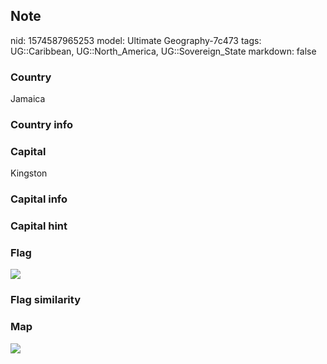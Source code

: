 ## Note
nid: 1574587965253
model: Ultimate Geography-7c473
tags: UG::Caribbean, UG::North_America, UG::Sovereign_State
markdown: false

### Country
Jamaica

### Country info


### Capital
Kingston

### Capital info


### Capital hint


### Flag
<img src="ug-flag-jamaica.svg">

### Flag similarity


### Map
<img src="ug-map-jamaica.png">
